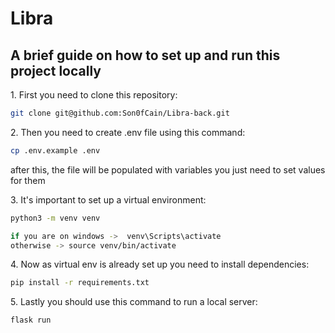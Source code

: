 # Libra

## A brief guide on how to set up and run this project locally 

1\. First you need to clone this repository:
```sh
git clone git@github.com:Son0fCain/Libra-back.git
```

2\. Then you need to create .env file using this command:
```sh
cp .env.example .env
```
after this, the file will be populated with variables you just need to set values for them

3\. It's important to set up a virtual environment:
```sh
python3 -m venv venv

if you are on windows ->  venv\Scripts\activate
otherwise -> source venv/bin/activate
```

4\. Now as virtual env is already set up you need to install dependencies:
```sh
pip install -r requirements.txt
```

5\. Lastly you should use this command to run a local server:
```sh
flask run
```


